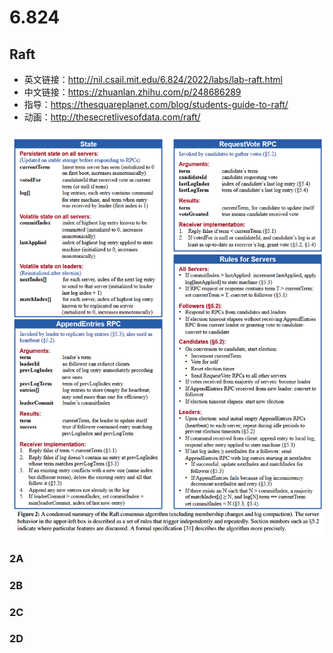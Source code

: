 # 6.824
## Raft
* 英文链接：http://nil.csail.mit.edu/6.824/2022/labs/lab-raft.html
* 中文链接：https://zhuanlan.zhihu.com/p/248686289 
* 指导：https://thesquareplanet.com/blog/students-guide-to-raft/
* 动画：http://thesecretlivesofdata.com/raft/

![alt text](assets/image.png)

### 2A
### 2B
### 2C
### 2D
